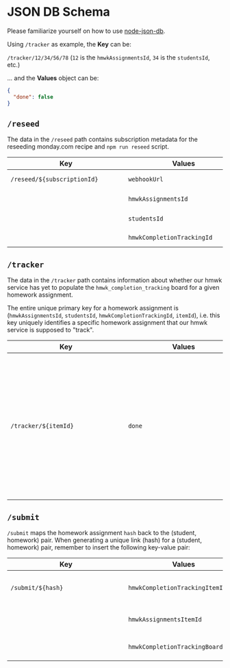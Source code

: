 # JSON DB Schema

Please familiarize yourself on how to use [node-json-db](https://github.com/Belphemur/node-json-db).

Using `/tracker` as example, the **Key** can be:

`/tracker/12/34/56/78` (`12` is the `hmwkAssignmentsId`, `34` is the `studentsId`, etc.)

... and the **Values** object can be:

```json
{
  "done": false
}
```

## `/reseed`

The data in the `/reseed` path contains subscription metadata for the reseeding monday.com recipe and `npm run reseed` script.

| <div style="width:24ch">Key</div> | <div style="width:24ch">Values</div> | Description                                        |
| --------------------------------- | ------------------------------------ | -------------------------------------------------- |
| `/reseed/${subscriptionId}`</div> | `webhookUrl`                         | Subscription webhook URL (unused).                 |
| &#10240;                          | `hmwkAssignmentsId`                  | `hmwk_assignments` board ID for reseeding.         |
| &#10240;                          | `studentsId`                         | `students` board ID for reseeding.                 |
| &#10240;                          | `hmwkCompletionTrackingId`           | `hmwk_completion_tracking` board ID for reseeding. |

## `/tracker`

The data in the `/tracker` path contains information about whether our hmwk service has yet to populate the `hmwk_completion_tracking` board for a given homework assignment.

The entire unique primary key for a homework assignment is (`hmwkAssignmentsId`, `studentsId`, `hmwkCompletionTrackingId`, `itemId`), i.e. this key uniquely identifies a specific homework assignment that our hmwk service is supposed to "track".

| <div style="width:24ch">Key</div>                  | <div style="width:24ch">Values</div> | Description                                                                                                                                                                                                                                                                                                                                                                                                    |
| -------------------------------------------------- | ------------------------------------ | -------------------------------------------------------------------------------------------------------------------------------------------------------------------------------------------------------------------------------------------------------------------------------------------------------------------------------------------------------------------------------------------------------------- |
| <div style="width:24ch">`/tracker/${itemId}`</div> | `done`                               | A boolean (true/false) of whether or not `hmwk_completion_tracking` was successfully populated. In the beginning of a `/tracker/track` request for a new homework, this value is set to `false`. After successful population of the monday.com board, this is set to `true`. Future requests to the `/tracker/track` path will see that this value is `true` and thus won't trigger a redundant re-population. |

## `/submit`

`/submit` maps the homework assignment `hash` back to the (student, homework) pair. When generating a unique link (hash) for a (student, homework) pair, remember to insert the following key-value pair:

| <div style="width:24ch">Key</div> | <div style="width:24ch">Values</div> | Description                                                                    |
| --------------------------------- | ------------------------------------ | ------------------------------------------------------------------------------ |
| `/submit/${hash}`                 | `hmwkCompletionTrackingItemId`       | Item ID of a (student, homework) pair in the `hmwk_completion_tracking` board. |
| &#10240;                          | `hmwkAssignmentsItemId`              | Item ID of the homework assignment in `hmwk_assignments` board.                |
| &#10240;                          | `hmwkCompletionTrackingBoardId`      | Board ID of the `hmwkCompletionTrackingBoardId` board.                         |
